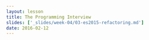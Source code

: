 ```yaml
---
layout: lesson
title: The Programming Interview
slides: ['_slides/week-04/03-es2015-refactoring.md']
date: 2016-02-12
---
```




